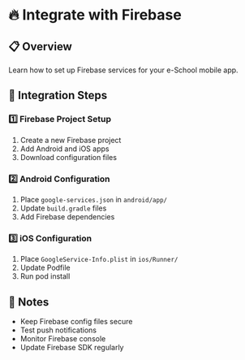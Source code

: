 # 🔥 Integrate with Firebase

## 📋 Overview
Learn how to set up Firebase services for your e-School mobile app.

## 🔄 Integration Steps

### 1️⃣ Firebase Project Setup
1. Create a new Firebase project
2. Add Android and iOS apps
3. Download configuration files

### 2️⃣ Android Configuration
1. Place `google-services.json` in `android/app/`
2. Update `build.gradle` files
3. Add Firebase dependencies

### 3️⃣ iOS Configuration
1. Place `GoogleService-Info.plist` in `ios/Runner/`
2. Update Podfile
3. Run pod install

## 📝 Notes
- Keep Firebase config files secure
- Test push notifications
- Monitor Firebase console
- Update Firebase SDK regularly 